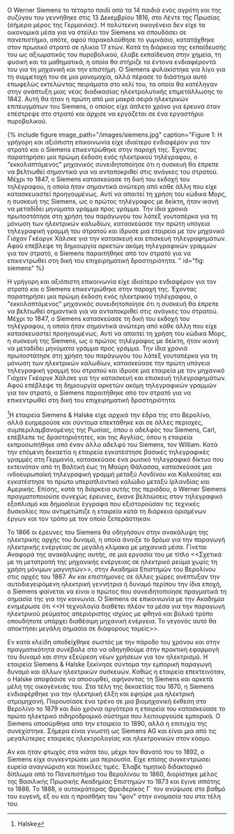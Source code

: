 Ο Werner Siemens το τέταρτο παιδί από τα 14 παιδιά ενός αγρότη και της συζύγου του γεννήθηκε στις 13 Δεκεμβρίου 1816, στο Λέντε της Πρωσίας 
(σήμερα μέρος της Γερμανίας). Η πολύτεκνη οικογένεια δεν είχε τα οικονομικά μέσα για να στείλει τον Siemens να σπουδάσει σε πανεπιστήμιο, οπότε, 
αφού παρακολούθησε το γυμνάσιο, κατατάχθηκε στον πρωσικό στρατό σε ηλικία 17 ετών. Κατά τη διάρκεια της εκπαίδευσής του ως αξιωματικός του πυροβολικού, 
έλαβε εκπαίδευση στην χημεία, τη φυσική και τα μαθηματικά, η οποία θα στήριζε τα έντονα ενδιαφέροντά του για τη μηχανική και την επιστήμη. 
Ο Siemens φυλακίστηκε για λίγο για τη συμμετοχή του σε μια μονομαχία, αλλά πέρασε το διάστημα αυτό επωφελώς εκτελώντας πειράματα στο κελί του, τα οποία 
θα κατέληγαν στην ανάπτυξη μιας νέας διαδικασίας ηλεκτρολυτικής επιμετάλλωσης το 1842. Αυτή θα ήταν η πρώτη από μια μακρά σειρά ηλεκτρικών επιτευγμάτων 
του Siemens, ο οποίος είχε άπλετο χρόνο για έρευνα όταν επέστρεψε στο στρατό και άρχισε να εργάζεται σε ένα εργαστήριο πυροβολικού.

{% include figure image_path="/images/siemens.jpg" caption="Figure 1: Η γρήγορη και αξιόπιστη επικοινωνία είχε ιδιαίτερο ενδιαφέρον για τον στρατό και ο Siemens επικεντρώθηκε στην παροχή της. Έχοντας παρατηρήσει μια πρώιμη 
έκδοση ενός ηλεκτρικού τηλέγραφου, ο "εκκολαπτόμενος" μηχανικός συνειδητοποίησε ότι η συσκευή θα έπρεπε να βελτιωθεί σημαντικά για να ανταποκριθεί στις 
ανάγκες του στρατού. Μέχρι το 1847, ο Siemens κατασκεύασε τη δική του εκδοχή του τηλέγραφου, η οποία ήταν σημαντικά ανώτερη από κάθε άλλη που είχε 
κατασκευαστεί προηγουμένως. Αντί να απαιτεί τη χρήση του κώδικα Μορς, η συσκευή της Siemens, ως ο πρώτος τηλέγραφος με δείκτη, ήταν ικανή να μεταδίδει 
μηνύματα γράμμα προς γράμμα. Την ίδια χρονιά πρωτοστάτησε στη χρήση του παράγωγου του λάτεξ γουταπέρκα για τη μόνωση των ηλεκτρικών καλωδίων, κατασκεύασε 
την πρώτη υπόγεια τηλεγραφική γραμμή του στρατού και ίδρυσε μια εταιρεία με τον μηχανικό Γιόχαν Γκέοργκ Χάλσκε για την κατασκευή και επισκευή 
τηλεγραφημάτων. Αφού επέβλεψε τη δημιουργία αρκετών ακόμη τηλεγραφικών γραμμών για τον στρατό, ο Siemens παραιτήθηκε από τον στρατό για να επικεντρωθεί 
στη δική του επιχειρηματική δραστηριότητα.
" id="fig: siemens" %}

Η γρήγορη και αξιόπιστη επικοινωνία είχε ιδιαίτερο ενδιαφέρον για τον στρατό και ο Siemens επικεντρώθηκε στην παροχή της. Έχοντας παρατηρήσει μια πρώιμη 
έκδοση ενός ηλεκτρικού τηλέγραφου, ο "εκκολαπτόμενος" μηχανικός συνειδητοποίησε ότι η συσκευή θα έπρεπε να βελτιωθεί σημαντικά για να ανταποκριθεί στις 
ανάγκες του στρατού. Μέχρι το 1847, ο Siemens κατασκεύασε τη δική του εκδοχή του τηλέγραφου, η οποία ήταν σημαντικά ανώτερη από κάθε άλλη που είχε 
κατασκευαστεί προηγουμένως. Αντί να απαιτεί τη χρήση του κώδικα Μορς, η συσκευή της Siemens, ως ο πρώτος τηλέγραφος με δείκτη, ήταν ικανή να μεταδίδει 
μηνύματα γράμμα προς γράμμα. Την ίδια χρονιά πρωτοστάτησε στη χρήση του παράγωγου του λάτεξ γουταπέρκα για τη μόνωση των ηλεκτρικών καλωδίων, κατασκεύασε 
την πρώτη υπόγεια τηλεγραφική γραμμή του στρατού και ίδρυσε μια εταιρεία με τον μηχανικό Γιόχαν Γκέοργκ Χάλσκε για την κατασκευή και επισκευή 
τηλεγραφημάτων. Αφού επέβλεψε τη δημιουργία αρκετών ακόμη τηλεγραφικών γραμμών για τον στρατό, ο Siemens παραιτήθηκε από τον στρατό για να επικεντρωθεί 
στη δική του επιχειρηματική δραστηριότητα.

[^2]Η εταιρεία Siemens & Halske είχε αρχικά την έδρα της στο Βερολίνο, αλλά ευημερούσε και σύντομα επεκτάθηκε και σε άλλες περιοχές, συμπεριλαμβανομένης της Ρωσίας, όπου ο αδελφός του Siemens, Carl, επέβλεπε τις δραστηριότητες, και της Αγγλίας, όπου η εταιρεία εκπροσωπήθηκε από έναν άλλο αδελφό του Siemens, τον William. Κατά την επόμενη δεκαετία η εταιρεία εγκατέστησε βασικές τηλεγραφικές γραμμές στη Γερμανία, κατασκεύασε ένα ρωσικό τηλεγραφικό δίκτυο που εκτεινόταν από τη Βαλτική έως τη Μαύρη Θάλασσα, κατασκεύασε μια ινδοευρωπαϊκή τηλεγραφική γραμμή μεταξύ Λονδίνου και Καλκούτας και εγκατέστησε το πρώτο υπερατλαντικό καλώδιο μεταξύ Ιρλανδίας και Αμερικής. Επίσης, κατά τη διάρκεια αυτής της περιόδου, ο Werner Siemens πραγματοποιούσε συνεχώς έρευνες, έκανε βελτιώσεις στον τηλεγραφικό εξοπλισμό και δημοσίευε έγγραφα που εξιστορούσαν τις τεχνικές δυσκολίες που αντιμετώπιζε η εταιρεία κατά τη διάρκεια ορισμένων έργων και τον τρόπο με τον οποίο ξεπεράστηκαν.

Το 1866 οι έρευνες του Siemens θα οδηγήσουν στην ανακάλυψη της ηλεκτρικής αρχής του δυναμό, η οποία άνοιξε το δρόμο για την παραγωγή ηλεκτρικής ενέργειας σε μεγάλη κλίμακα με μηχανικά μέσα. Γίνεται Αναφορά της ανακάλυψης αυτής, σε μια εργασία του με τίτλο <<Σχετικά με τη μετατροπή της μηχανικής ενέργειας σε ηλεκτρικό ρεύμα χωρίς τη χρήση μόνιμων μαγνητών>>, στην Ακαδημία Επιστημών του Βερολίνου στις αρχές του 1867. Αν και επιστήμονες σε άλλες χώρες ανέπτυξαν την αυτοδιεγειρόμενη ηλεκτρική γεννήτρια ή δυναμό περίπου την ίδια εποχή, ο Siemens φαίνεται να είναι ο πρώτος που συνειδητοποίησε πραγματικά τη σημασία της για την κοινωνία. Ο Siemens σε επικοινωνία με την Ακαδημία ενημέρωσε ότι <<Η τεχνολογία διαθέτει πλέον τα μέσα για την παραγωγή ηλεκτρικού ρεύματος απεριόριστης ισχύος με φθηνό και βολικό τρόπο οπουδήποτε υπάρχει διαθέσιμη μηχανική ενέργεια. Το γεγονός αυτό θα αποκτήσει μεγάλη σημασία σε διάφορους τομείς>>.

Εν κατά κλείδη αποδείχθηκε σωστός με την πάροδο του χρόνου και στην πραγματικότητα συνέβαλε στο να οδηγηθούμε στην πρακτική εφαρμογή του δυναμό 
και στην εξεύρεση νέων χρήσεων για τον ηλεκτρισμό. Η εταιρεία Siemens & Halske ξεκίνησε σύντομα την εμπορική παραγωγή δυναμό και άλλων ηλεκτρικών συσκευών. Καθώς η εταιρεία επεκτεινόταν, ο Halske αποφάσισε να αποσυρθεί, αφήνοντας τη Siemens και αρκετά μέλη της οικογένειάς του. Στα τέλη της δεκαετίας του 1870, η Siemens ενδιαφέρθηκε για την ηλεκτρική έλξη και εφηύρε μια ηλεκτρική ατμομηχανή. Παρουσίασε ένα τρένο σε μια βιομηχανική έκθεση στο Βερολίνο το 1879 και δύο χρόνια αργότερα η εταιρεία του κατασκεύασε το πρώτο ηλεκτρικό σιδηροδρομικό σύστημα που λειτουργούσε εμπορικά. O Siemens αποσύρθηκε από την εταιρεία το 1890, αλλά η επιτυχία της συνεχίστηκε. Σήμερα είναι γνωστή ως Siemens AG και είναι μια από τις μεγαλύτερες εταιρείες ηλεκτρολογίας και ηλεκτρονικών στον κόσμο.

Aν και ήταν φτωχός στα νιάτα του, μέχρι τον θάνατό του το 1892, ο Siemens είχε συγκεντρώσει μια περιουσία. Είχε επίσης συγκεντρώσει ευρεία αναγνώριση 
και ποικίλες τιμές. Έλαβε τιμητικό διδακτορικό δίπλωμα από το Πανεπιστήμιο του Βερολίνου το 1860, διορίστηκε μέλος της Βασιλικής Πρωσικής Ακαδημίας 
Επιστημών το 1873 και έγινε ιππότης το 1886. Το 1888, ο αυτοκράτορας Φρειδερίκος Γ΄ τον ανύψωσε στο βαθμό του ευγενή, εξ ου και η προσθήκη του "φον" 
στην ονομασία του στα τέλη του.


[^1]: Siemens
[^2]: Halske
